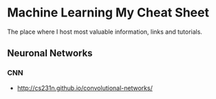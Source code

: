 # Machine Learning My Cheat Sheet
The place where I host most valuable information, links and tutorials. 

## Neuronal Networks

### CNN
- http://cs231n.github.io/convolutional-networks/
